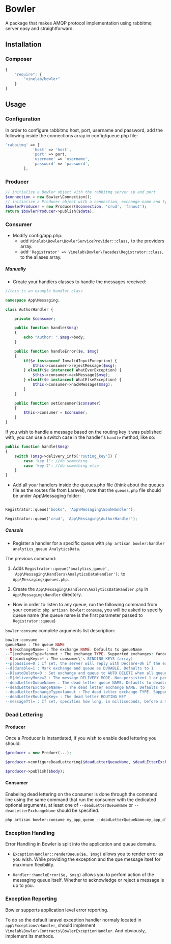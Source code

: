 # Bowler
A package that makes AMQP protocol implementation using rabbitmq server easy and straightforward.

## Installation

### Composer
```php
{
    "require": {
        "vinelab/bowler"
    }
}
```

## Usage

### Configuration

In order to configure rabbitmq host, port, username and password, add the following inside the connections array in config/queue.php file:

```php
'rabbitmq' => [
            'host' => 'host',
            'port' => port,
            'username' => 'username',
            'password' => 'password',
        ],
```

### Producer

```php
// initialize a Bowler object with the rabbitmq server ip and port
$connection = new Bowler\Connection();
// initialize a Producer object with a connection, exchange name and type
$bowlerProducer = new Producer($connection, 'crud', 'fanout');
return $bowlerProducer->publish($data);
```

### Consumer

- Modify config/app.php:
	- add `Vinelab\Bowler\BowlerServiceProvider::class,` to the providers array.
	- add `'Registrator' => Vinelab\Bowler\Facades\Registrator::class,` to the aliases array.

##### Manually
- Create your handlers classes to handle the messages received:

```php
//this is an example handler class

namespace App\Messaging;

class AuthorHandler {

    private $consumer;

	public function handle($msg)
	{
		echo "Author: ".$msg->body;
	}

    public function handleError($e, $msg)
    {
        if($e instanceof InvalidInputException) {
            $this->consumer->rejectMessage($msg);
        } elseif($e instanceof WhatEverException) {
            $this->consumer->ackMessage($msg);
        } elseif($e instanceof WhatElseException) {
            $this->consumer->nackMessage($msg);
        }
    }

    public function setConsumer($consumer)
    {
        $this->consumer = $consumer;
    }
}
```

If you wish to handle a message based on the routing key it was published with, you can use a switch case in the handler's `handle` method, like so:

```php
public function handle($msg)
{
    switch ($msg->delivery_info['routing_key']) {
        case 'key 1': //do something
        case 'key 2': //do something else
    }
}
```

- Add all your handlers inside the queues.php file (think about the queues file as the routes file from Laravel), note that the `queues.php` file should be under App\Messaging folder:

```php

Registrator::queue('books', 'App\Messaging\BookHandler');

Registrator::queue('crud', 'App\Messaging\AuthorHandler');

```

##### Console
- Register a handler for a specific queue with `php artisan bowler:handler analytics_queue AnalyticsData`.

The previous command:

1. Adds `Registrator::queue('analytics_queue', 'App\Messaging\Handlers\AnalyticsDataHandler');` to `App\Messaging\queues.php`.

2. Create the `App\Messaging\Handlers\AnalyticsDataHandler.php` in `App\Messaging\Handler` directory.

- Now in order to listen to any queue, run the following command from your console:
`php artisan bowler:consume`, you will be asked to specify queue name (the queue name is the first parameter passed to `Registrator::queue`)

`bowler:consume` complete arguments list description:

```php
bowler:consume
queueName : The queue NAME
--N|exchangeName= : The exchange NAME. Defaults to queueName
--T|exchangeType=fanout : The exchange TYPE. Supported exchanges: fanout, direct, topic. Defaults to fanout
--K|bindingKeys=* : The consumer\'s BINDING KEYS (array)
--p|passive=0 : If set, the server will reply with Declare-Ok if the exchange and queue already exists with the same name, and raise an error if not. Defaults to 0
--d|durable=1 : Mark exchange and queue as DURABLE. Defaults to 1
--D|autoDelete=0 : Set exchange and queue to AUTO DELETE when all queues and consumers, respectively have finished using it. Defaults to 0
--M|deliveryMode=2 : The message DELIVERY MODE. Non-persistent 1 or persistent 2. Defaults to 2
--deadLetterQueueName= : The dead letter queue NAME. Defaults to deadLetterExchangeName
--deadLetterExchangeName= : The dead letter exchange NAME. Defaults to deadLetterQueueName
--deadLetterExchangeType=fanout : The dead letter exchange TYPE. Supported exchanges: fanout, direct, topic. Defaults to fanout
--deadLetterRoutingKey= : The dead letter ROUTING KEY
--messageTtl= : If set, specifies how long, in milliseconds, before a message is declared dead letter
```

### Dead Lettering
#### Producer
Once a Producer is instantiated, if you wish to enable dead lettering you should:
```php
$producer = new Produer(...);

$producer->configureDeadLettering($deadLetterQueueName, $deadLEtterExchangeName, $deadLetterExchangeType, $deadLetterRoutingKey, $messageTtl);

$producer->publish($body);
```

#### Consumer
Enabeling dead lettering on the consumer is done through the command line using the same command that run the consumer with the dedicated optional arguments, at least one of `--deadLetterQueueName` or `--deadLetterExchangeName` should be specified.
```php
php artisan bowler:consume my_app_queue --deadLetterQueueName=my_app_dlx --deadLetterExchangeName=dlx --deadLetterExchangeType=direct --deadLetterRoutingKey=invalid --messageTtl=10000
```

### Exception Handling
Error Handling in Bowler is split into the application and queue domains.
* `ExceptionHandler::renderQueue($e, $msg)` allows you to render error as you wish. While providing the exception and the que message itsef for maximum flexibility.

* `Handler::handleError($e, $msg)` allows you to perfom action of the messaging queue itself. Whether to acknowledge or reject a message is up to you.

### Exception Reporting

Bowler supports application level error reporting.

To do so the default laravel exception handler normaly located in `app\Exceptions\Handler`, should implement `Vinelab\Bowler\Contracts\BowlerExceptionHandler`.
And obviously, implement its methods.
